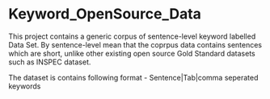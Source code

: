 # Keyword_OpenSource_Data

This project contains a generic corpus of sentence-level keyword labelled Data Set.
By sentence-level mean that the coprpus data contains sentences which are short, unlike 
other existing open source Gold Standard datasets such as INSPEC dataset.

The dataset is contains following format - 
Sentence|Tab|comma seperated keywords

